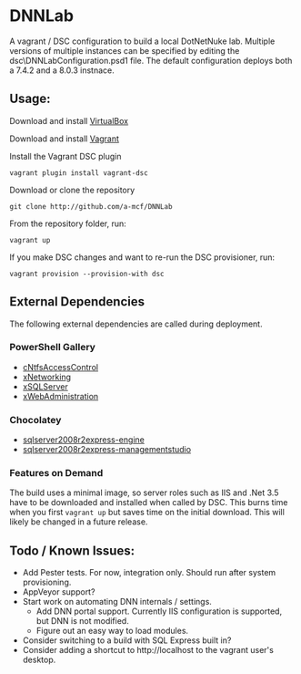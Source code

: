 # DNNLab
A vagrant / DSC configuration to build a local DotNetNuke lab. Multiple versions of multiple instances can be specified 
by editing the dsc\DNNLabConfiguration.psd1 file. The default configuration deploys both a 7.4.2 and a 8.0.3 instnace.

## Usage:
Download and install [VirtualBox](https://www.virtualbox.org/wiki/Downloads)

Download and install [Vagrant](https://www.vagrantup.com/downloads.html)

Install the Vagrant DSC plugin
```
vagrant plugin install vagrant-dsc
```

Download or clone the repository
```
git clone http://github.com/a-mcf/DNNLab
```

From the repository folder, run:
```
vagrant up
```

If you make DSC changes and want to re-run the DSC provisioner, run:
```
vagrant provision --provision-with dsc
```

## External Dependencies
The following external dependencies are called during deployment.
### PowerShell Gallery
- [cNtfsAccessControl](https://github.com/SNikalaichyk/cNtfsAccessControl)
- [xNetworking](https://github.com/PowerShell/xNetworking)
- [xSQLServer](https://github.com/PowerShell/xSQLServer)
- [xWebAdministration](https://github.com/PowerShell/xWebAdministration)
### Chocolatey
- [sqlserver2008r2express-engine](https://chocolatey.org/packages/sqlserver2008r2express-engine)
- [sqlserver2008r2express-managementstudio](https://chocolatey.org/packages/sqlserver2008r2express-engine)
### Features on Demand
The build uses a minimal image, so server roles such as IIS and .Net 3.5 have to be
downloaded and installed when called by DSC. This burns time when you first ```vagrant up```
but saves time on the initial download. This will likely be changed in a future release.

## Todo / Known Issues:
- Add Pester tests. For now, integration only. Should run after system provisioning.
- AppVeyor support?
- Start work on automating DNN internals / settings.
    - Add DNN portal support. Currently IIS configuration is supported, but DNN is not modified.
    - Figure out an easy way to load modules.
- Consider switching to a build with SQL Express built in?
- Consider adding a shortcut to http://localhost to the vagrant user's desktop.
